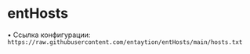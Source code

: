 # entHosts
• Ссылка конфигурации: `https://raw.githubusercontent.com/entaytion/entHosts/main/hosts.txt`